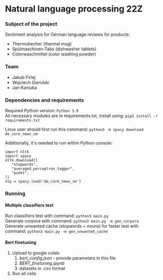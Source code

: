 # Natural language processing 22Z

### Subject of the project 

Sentiment analysis for German language reviews for products:
* Thermobecher    (thermal mug)
* Spülmaschinen-Tabs    (dishwasher tablets)
* Colorwaschmittel    (color washing powder)

### Team
* Jakub Firlej
* Wojciech Gierulski
* Jan Kaniuka 

### Dependencies and requirements
Required Python version: `Python 3.9`  
All necessary modules are in requirements.txt, install using: `pip3 install -r requirements.txt`

Linux user should first run this command:  `python3 -m spacy download de_core_news_sm`  
  
Additionally, it's needed to run within Python console:
```
import nltk  
import spacy  
nltk.download([  
   "stopwords",  
   "averaged_perceptron_tagger",  
   "punkt",  
])  
nlp = spacy.load('de_core_news_sm')
```


### Running
#### Multiple classifiers test
Run classifiers test with command: `python3 main.py`  
Generate corpora with command: `python3 main.py -m gen_corpora`  
Generate unwanted cache (stopwords + nouns) for faster test with command: `python3 main.py -m gen_unwanted_cache`

#### Bert finetuning
1. Upload to google colab:
   1. _bert_config.json_ - provide parameters in this file
   2. _BERT_finetuning.ipynb_ 
   3. datasets in .csv format
2. Run all cells

